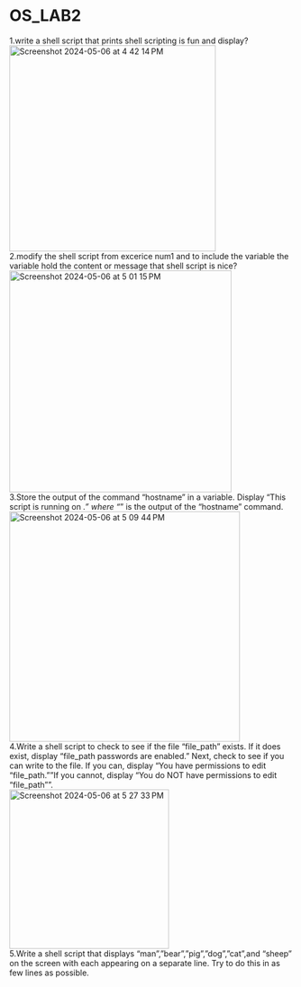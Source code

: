 # OS_LAB2
1.write a shell script that prints shell scripting is fun and display? <br>
<img width="366" alt="Screenshot 2024-05-06 at 4 42 14 PM" src="https://github.com/prabodh2/OS_LAB2/assets/142776442/3afce838-99ae-4f93-89df-a2d7de1356a6"> <br>
2.modify the shell script from excerice num1 and to include the variable the variable hold the content or message that shell script is nice? <br>
<img width="394" alt="Screenshot 2024-05-06 at 5 01 15 PM" src="https://github.com/prabodh2/OS_LAB2/assets/142776442/11480ce9-9853-436d-b4f0-a307367c9294"> <br>
3.Store the output of the command “hostname” in a variable. Display “This script is running on _.” where “_” is the output of the “hostname” command.<br>
<img width="409" alt="Screenshot 2024-05-06 at 5 09 44 PM" src="https://github.com/prabodh2/OS_LAB2/assets/142776442/9169e644-3e76-4598-a8a4-87c111c44511"> <br>
4.Write a shell script to check to see if the file “file_path” exists. If it does exist, display “file_path passwords are enabled.” Next, check to see if you can write to the file. If you 
can, display “You have permissions to edit “file_path.””If you cannot, display “You do NOT have permissions to edit “file_path””. <br>
<img width="283" alt="Screenshot 2024-05-06 at 5 27 33 PM" src="https://github.com/prabodh2/OS_LAB2/assets/142776442/235828c4-b41b-43c4-8c0b-e5b01fe6e398"> <br>
5.Write a shell script that displays “man”,”bear”,”pig”,”dog”,”cat”,and “sheep” on the screen with each appearing on a separate line. Try to do this in as few lines as possible. <br>
